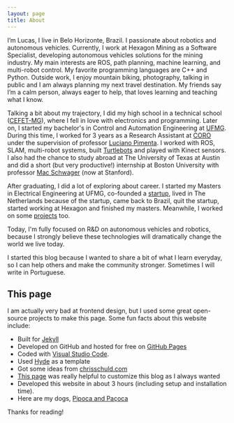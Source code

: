 ```yaml
---
layout: page
title: About
---
```


I’m Lucas, I live in Belo Horizonte, Brazil. I passionate about robotics and autonomous vehicles. Currently, I work at Hexagon Mining as a Software Specialist, developing autonomous vehicles solutions for the mining industry. My main interests are ROS, path planning, machine learning, and multi-robot control. My favorite programming languages are C++ and Python. Outside work, I enjoy mountain biking, photography, talking in public and I am always planning my next travel destination. My friends say I’m a calm person, always eager to help, that loves learning and teaching what I know.

Talking a bit about my trajectory, I did my high school in a technical school ([CEFET-MG](https://en.wikipedia.org/wiki/Federal_Center_for_Technological_Education_of_Minas_Gerais)), where I fell in love with electronics and programming. Later on, I started my bachelor's in Control and Automation Engineering at [UFMG](https://en.wikipedia.org/wiki/Federal_University_of_Minas_Gerais). During this time, I worked for 3 years as a Research Assistant at [CORO](http://coro.cpdee.ufmg.br/) under the supervision of professor [Luciano Pimenta](https://scholar.google.com/citations?user=jF9S_gMAAAAJ&hl=en). I worked with ROS, SLAM, multi-robot systems, built [Turtlebots](http://wiki.ros.org/Robots/TurtleBot) and played with Kinect sensors. I also had the chance to study abroad at The University of Texas at Austin and did a short (but very productive!) internship at Boston University with professor [Mac Schwager](https://web.stanford.edu/~schwager/) (now at Stanford).

After graduating, I did a lot of exploring about career. I started my Masters in Electrical Engineering at UFMG, co-founded a [startup](https://www.newatt.com.br/), lived in The Netherlands because of the startup, came back to Brazil, quit the startup, started working at Hexagon and finished my masters. Meanwhile, I worked on some [projects](/projects) too.

Today, I'm fully focused on R&D on autonomous vehicles and robotics, because I strongly believe these technologies will dramatically change the world we live today. 

I started this blog because I wanted to share a bit of what I learn everyday, so I can help others and make the community stronger. Sometimes I will write in Portuguese.

## This page

I am actually very bad at frontend design, but I used some great open-source projects to make this page. Some fun facts about this website include:

* Built for [Jekyll](http://jekyllrb.com)
* Developed on GitHub and hosted for free on [GitHub Pages](https://pages.github.com)
* Coded with [Visual Studio Code](https://code.visualstudio.com/download).
* Used [Hyde](https://github.com/poole/hyde) as a template
* Got some ideas from [chrisschuld.com](https://github.com/cbschuld/chrisschuld.com) 
* [This page](http://joshualande.com/jekyll-github-pages-poole) was really helpful to customize this blog as I always wanted
* Developed this website in about 3 hours (including setup and installation time).
* Here are my dogs, [Pipoca and Paçoca](/posts/2019-10-14-dogs/)


Thanks for reading!
